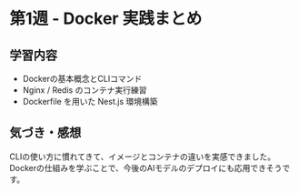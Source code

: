 # 第1週 - Docker 実践まとめ

## 学習内容
- Dockerの基本概念とCLIコマンド
- Nginx / Redis のコンテナ実行練習
- Dockerfile を用いた Nest.js 環境構築

## 気づき・感想
CLIの使い方に慣れてきて、イメージとコンテナの違いを実感できました。
Dockerの仕組みを学ぶことで、今後のAIモデルのデプロイにも応用できそうです。
